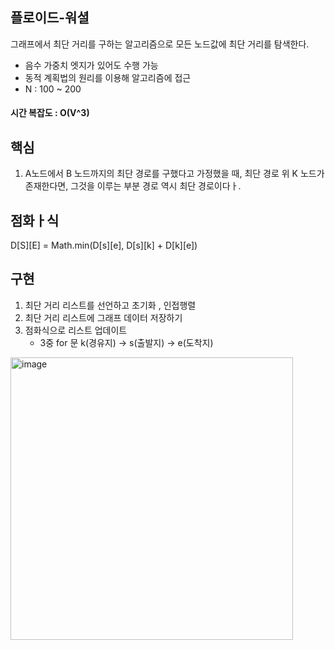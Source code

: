 ## 플로이드-워셜
그래프에서 최단 거리를 구하는 알고리즘으로 모든 노드값에 최단 거리를 탐색한다.

- 음수 가중치 엣지가 있어도 수행 가능
- 동적 계획법의 원리를 이용해 알고리즘에 접근
- N : 100 ~ 200



#### 시간 복잡도 : O(V^3)



## 핵심
1. A노드에서 B 노드까지의 최단 경로를 구했다고 가정했을 때, 최단 경로 위 K 노드가 존재한다면, 그것을 이루는 부분 경로 역시 최단 경로이다ㅏ.




## 점화ㅏ식
D[S][E] = Math.min(D[s][e], D[s][k] + D[k][e])


## 구현
1. 최단 거리 리스트를 선언하고 초기화 , 인접행렬
2. 최단 거리 리스트에 그래프 데이터 저장하기
3. 점화식으로 리스트 업데이트
   - 3중 for 문 k(경유지) -> s(출발지) -> e(도착지)

<img width="452" alt="image" src="https://github.com/user-attachments/assets/4d266558-3969-44e7-aad7-2bd978ee579a">
